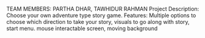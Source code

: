 TEAM MEMBERS: PARTHA DHAR, TAWHIDUR RAHMAN
Project Description: Choose your own adventure type story game.
Features: Multiple options to choose which direction to take your story, visuals to go along with story, start menu. mouse interactable screen, moving background
